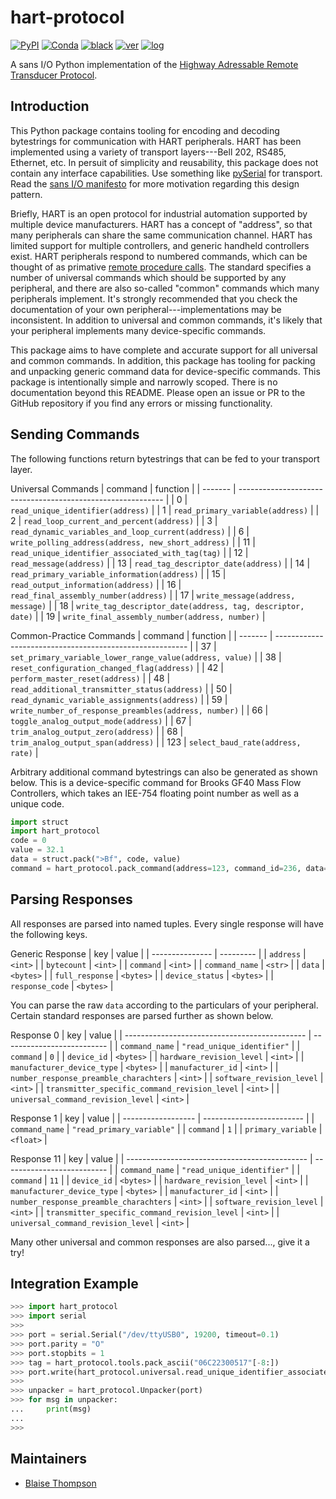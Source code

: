 # hart-protocol

[![PyPI](https://img.shields.io/pypi/v/hart-protocol)](https://pypi.org/project/hart-protocol)
[![Conda](https://img.shields.io/conda/vn/conda-forge/hart-protocol)](https://anaconda.org/conda-forge/hart-protocol)
[![black](https://img.shields.io/badge/code--style-black-black)](https://black.readthedocs.io/)
[![ver](https://img.shields.io/badge/calver-YYYY.M.MICRO-blue)](https://calver.org/)
[![log](https://img.shields.io/badge/change-log-informational)](https://github.com/yaq-project/hart-protocol/-/blob/main/CHANGELOG.md)

A sans I/O Python implementation of the [Highway Adressable Remote Transducer Protocol](https://en.wikipedia.org/wiki/Highway_Addressable_Remote_Transducer_Protocol).

## Introduction

This Python package contains tooling for encoding and decoding bytestrings for communication with HART peripherals.
HART has been implemented using a variety of transport layers---Bell 202, RS485, Ethernet, etc.
In persuit of simplicity and reusability, this package does not contain any interface capabilities.
Use something like [pySerial](https://pyserial.readthedocs.io) for transport.
Read the [sans I/O manifesto](https://sans-io.readthedocs.io/) for more motivation regarding this design pattern.

Briefly, HART is an open protocol for industrial automation supported by multiple device manufacturers.
HART has a concept of "address", so that many peripherals can share the same communication channel.
HART has limited support for multiple controllers, and generic handheld controllers exist.
HART peripherals respond to numbered commands, which can be thought of as primative [remote procedure calls](https://en.wikipedia.org/wiki/Remote_procedure_call).
The standard specifies a number of universal commands which should be supported by any peripheral, and there are also so-called "common" commands which many peripherals implement.
It's strongly recommended that you check the documentation of your own peripheral---implementations may be inconsistent.
In addition to universal and common commands, it's likely that your peripheral implements many device-specific commands.

This package aims to have complete and accurate support for all universal and common commands.
In addition, this package has tooling for packing and unpacking generic command data for device-specific commands.
This package is intentionally simple and narrowly scoped.
There is no documentation beyond this README.
Please open an issue or PR to the GitHub repository if you find any errors or missing functionality.

## Sending Commands

The following functions return bytestrings that can be fed to your transport layer.

Universal Commands
| command | function                                                    |
| ------- | ----------------------------------------------------------- |
| 0       | `read_unique_identifier(address)`                           |
| 1       | `read_primary_variable(address)`                            |
| 2       | `read_loop_current_and_percent(address)`                    |
| 3       | `read_dynamic_variables_and_loop_current(address)`          |
| 6       | `write_polling_address(address, new_short_address)`         |
| 11      | `read_unique_identifier_associated_with_tag(tag)`           |
| 12      | `read_message(address)`                                     |
| 13      | `read_tag_descriptor_date(address)`                         |
| 14      | `read_primary_variable_information(address)`                |
| 15      | `read_output_information(address)`                          |
| 16      | `read_final_assembly_number(address)`                       |
| 17      | `write_message(address, message)`                           |
| 18      | `write_tag_descriptor_date(address, tag, descriptor, date)` |
| 19      | `write_final_assembly_number(address, number)`              |

Common-Practice Commands
| command | function                                                 |
| ------- | -------------------------------------------------------- |
| 37      | `set_primary_variable_lower_range_value(address, value)` |
| 38      | `reset_configuration_changed_flag(address)`              |
| 42      | `perform_master_reset(address)`                          |
| 48      | `read_additional_transmitter_status(address)`            |
| 50      | `read_dynamic_variable_assignments(address)`             |
| 59      | `write_number_of_response_preambles(address, number)`    |
| 66      | `toggle_analog_output_mode(address)`                     |
| 67      | `trim_analog_output_zero(address)`                       |
| 68      | `trim_analog_output_span(address)`                       |
| 123     | `select_baud_rate(address, rate)`                        |

Arbitrary additional command bytestrings can also be generated as shown below.
This is a device-specific command for Brooks GF40 Mass Flow Controllers, which takes an IEE-754 floating point number as well as a unique code.

```python
import struct
import hart_protocol
code = 0
value = 32.1
data = struct.pack(">Bf", code, value)
command = hart_protocol.pack_command(address=123, command_id=236, data=data)
```

## Parsing Responses

All responses are parsed into named tuples.
Every single response will have the following keys.

Generic Response
| key             | value     |
| --------------- | --------- |
| `address`       | `<int>`   |
| `bytecount`     | `<int>`   |
| `command`       | `<int>`   |
| `command_name`  | `<str>`   |
| `data`          | `<bytes>` |
| `full_response` | `<bytes>` |
| `device_status` | `<bytes>` |
| `response_code` | `<bytes>` |

You can parse the raw `data` according to the particulars of your peripheral.
Certain standard responses are parsed further as shown below.

Response 0
| key                                           | value                      |
| --------------------------------------------- | -------------------------- |
| `command_name`                                | `"read_unique_identifier"` |
| `command`                                     | `0`                        |
| `device_id`                                   | `<bytes>`                  |
| `hardware_revision_level`                     | `<int>`                    |
| `manufacturer_device_type`                    | `<bytes>`                  |
| `manufacturer_id`                             | `<int>`                    |
| `number_response_preamble_charachters`        | `<int>`                    |
| `software_revision_level`                     | `<int>`                    |
| `transmitter_specific_command_revision_level` | `<int>`                    |
| `universal_command_revision_level`            | `<int>`                    |

Response 1
| key                | value                     |
| ------------------ | ------------------------- |
| `command_name`     | `"read_primary_variable"` |
| `command`          | `1`                       |
| `primary_variable` | `<float>`                 |

Response 11
| key                                           | value                      |
| --------------------------------------------- | -------------------------- |
| `command_name`                                | `"read_unique_identifier"` |
| `command`                                     | `11`                       |
| `device_id`                                   | `<bytes>`                  |
| `hardware_revision_level`                     | `<int>`                    |
| `manufacturer_device_type`                    | `<bytes>`                  |
| `manufacturer_id`                             | `<int>`                    |
| `number_response_preamble_charachters`        | `<int>`                    |
| `software_revision_level`                     | `<int>`                    |
| `transmitter_specific_command_revision_level` | `<int>`                    |
| `universal_command_revision_level`            | `<int>`                    |

Many other universal and common responses are also parsed..., give it a try!

## Integration Example

```python
>>> import hart_protocol
>>> import serial
>>>
>>> port = serial.Serial("/dev/ttyUSB0", 19200, timeout=0.1)
>>> port.parity = "O"
>>> port.stopbits = 1
>>> tag = hart_protocol.tools.pack_ascii("06C22300517"[-8:])
>>> port.write(hart_protocol.universal.read_unique_identifier_associated_with_tag(tag))
>>>
>>> unpacker = hart_protocol.Unpacker(port)
>>> for msg in unpacker:
...     print(msg)
...
>>>
```

## Maintainers

- [Blaise Thompson](https://github.com/untzag)
